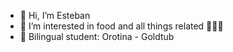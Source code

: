 - 👋 Hi, I’m Esteban
- 👀 I’m interested in food and all things related 🌮🍙🥑
- 🌱 Bilingual student: Orotina - Goldtub
